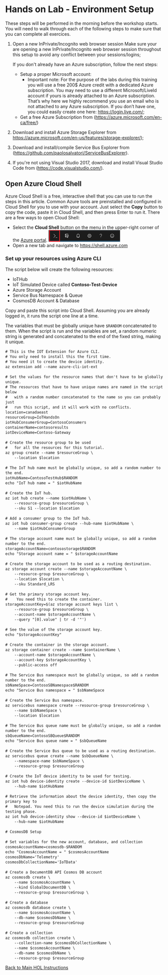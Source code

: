 # Hands on Lab - Environment Setup

These steps will be performed in the morning before the workshop starts. You will need to walk through each of the following steps to make sure that you can complete all exercices.

1. Open a new InPrivate/Incognito web browser session Make sure your are opening a new InPrivate/Incognito web browser session throughout this setup to avoid any conflict between your sessions/logins;

   If you don't already have an Azure subscription, follow the next steps:
   - Setup a proper Microsoft account:
     - Important note: For the purpose of the labs during this training you will use a free 200$ Azure credit with a dedicated Azure subscription. You may need to use a different Microsoft/LiveId account if yours is already attached to an Azure subscription. That’s why here we highly recommend you  use an email who is not attached to any Azure subscription. If you don’t have one, you could easily create one here: https://login.live.com/;
   - Get a free Azure Subscription from (https://azure.microsoft.com/en-ca/free/)
2. Download and install Azure Storage Explorer from https://azure.microsoft.com/en-us/features/storage-explorer/);
3. Download and install/compile Service Bus Explorer from (https://github.com/paolosalvatori/ServiceBusExplorer).
4. If you're not using Visual Studio 2017, download and install Visual Studio Code from (https://code.visualstudio.com/).

## Open Azure Cloud Shell

Azure Cloud Shell is a free, interactive shell that you can use to run the steps in this article. Common Azure tools are preinstalled and configured in Cloud Shell for you to use with your account. Just select the **Copy** button to copy the code, paste it in Cloud Shell, and then press Enter to run it. There are a few ways to open Cloud Shell:

- Select the **Cloud Shell** button on the menu in the upper-right corner of the [Azure portal](https://portal.azure.com). ![Cloud Shell from the portal](/Labs/images/cloud-shell-1.png)
- Open a new tab and navigate to https://shell.azure.com

### Set up your resources using Azure CLI

The script below will create the following resources:

- IoTHub
- IoT Simulated Device called **Contoso-Test-Device**
- Azure Storage Account
- Service Bus Namespace & Queue
- CosmosDB Account & Database

Copy and paste this script into Cloud Shell. Assuming you are already logged in, it runs the script one line at a time.

The variables that must be globally unique have `$RANDOM` concatenated to them. When the script is run and the variables are set, a random numeric string is generated and concatenated to the end of the fixed string, making it unique.

```azurecli-interactive
# This is the IOT Extension for Azure CLI.
# You only need to install this the first time.
# You need it to create the device identity. 
az extension add --name azure-cli-iot-ext

# Set the values for the resource names that don't have to be globally unique.
# The resources that have to have unique names are named in the script below
#   with a random number concatenated to the name so you can probably just
#   run this script, and it will work with no conflicts.
location=canadaeast
resourceGroup=IoTHandsOn
iotHubConsumerGroup=ContosoConsumers
containerName=contosoresults
iotDeviceName=Contoso-Gateway

# Create the resource group to be used
#   for all the resources for this tutorial.
az group create --name $resourceGroup \
    --location $location

# The IoT hub name must be globally unique, so add a random number to the end.
iotHubName=ContosoTestHub$RANDOM
echo "IoT hub name = " $iotHubName

# Create the IoT hub.
az iot hub create --name $iotHubName \
    --resource-group $resourceGroup \
    --sku S1 --location $location

# Add a consumer group to the IoT hub.
az iot hub consumer-group create --hub-name $iotHubName \
    --name $iotHubConsumerGroup

# The storage account name must be globally unique, so add a random number to the end.
storageAccountName=contosostorage$RANDOM
echo "Storage account name = " $storageAccountName

# Create the storage account to be used as a routing destination.
az storage account create --name $storageAccountName \
    --resource-group $resourceGroup \
    --location $location \
    --sku Standard_LRS

# Get the primary storage account key.
#    You need this to create the container.
storageAccountKey=$(az storage account keys list \
    --resource-group $resourceGroup \
    --account-name $storageAccountName \
    --query "[0].value" | tr -d '"')

# See the value of the storage account key.
echo "$storageAccountKey"

# Create the container in the storage account.
az storage container create --name $containerName \
    --account-name $storageAccountName \
    --account-key $storageAccountKey \
    --public-access off

# The Service Bus namespace must be globally unique, so add a random number to the end.
sbNameSpace=ContosoSBNamespace$RANDOM
echo "Service Bus namespace = " $sbNameSpace

# Create the Service Bus namespace.
az servicebus namespace create --resource-group $resourceGroup \
    --name $sbNameSpace \
    --location $location

# The Service Bus queue name must be globally unique, so add a random number to the end.
sbQueueName=ContosoSBQueue$RANDOM
echo "Service Bus queue name = " $sbQueueName

# Create the Service Bus queue to be used as a routing destination.
az servicebus queue create --name $sbQueueName \
    --namespace-name $sbNameSpace \
    --resource-group $resourceGroup

# Create the IoT device identity to be used for testing.
az iot hub device-identity create --device-id $iotDeviceName \
    --hub-name $iotHubName

# Retrieve the information about the device identity, then copy the primary key to
#   Notepad. You need this to run the device simulation during the testing phase.
az iot hub device-identity show --device-id $iotDeviceName \
    --hub-name $iotHubName

# CosmosDB Setup

# Set variables for the new account, database, and collection
cosmosAccountName=cosmosdb-$RANDOM
echo "CosmosAccountName = " $cosmosAccountName
cosmosDbName='Telemetry'
cosmosDbCollectionName='IoTData'

# Create a DocumentDB API Cosmos DB account
az cosmosdb create \
    --name $cosmosAccountName \
    --kind GlobalDocumentDB \
    --resource-group $resourceGroup \

# Create a database
az cosmosdb database create \
    --name $cosmosAccountName \
    --db-name $cosmosDbName \
    --resource-group $resourceGroup

# Create a collection
az cosmosdb collection create \
    --collection-name $cosmosDbCollectionName \
    --name $cosmosAccountName \
    --db-name $cosmosDbName \
    --resource-group $resourceGroup
```

[Back to Main HOL Instructions](/README.md)